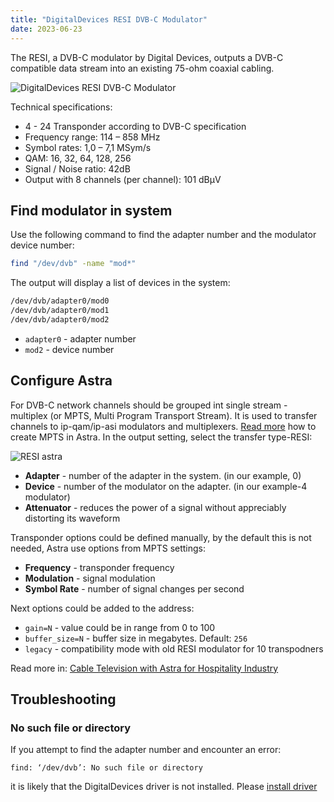 ```yaml
---
title: "DigitalDevices RESI DVB-C Modulator"
date: 2023-06-23
---
```


The RESI, a DVB-C modulator by Digital Devices, outputs a DVB-C compatible data stream into an existing 75-ohm coaxial cabling.

![DigitalDevices RESI DVB-C Modulator](https://cdn.cesbo.com/help/astra/delivery/broadcasting/resi-modulator/resi.png)

Technical specifications:

- 4 - 24 Transponder according to DVB-C specification
- Frequency range: 114 – 858 MHz
- Symbol rates: 1,0 – 7,1 MSym/s
- QAM: 16, 32, 64, 128, 256
- Signal / Noise ratio: 42dB
- Output with 8 channels (per channel): 101 dBµV

## Find modulator in system

Use the following command to find the adapter number and the modulator device number:

```sh
find "/dev/dvb" -name "mod*"
```

The output will display a list of devices in the system:

```sh
/dev/dvb/adapter0/mod0
/dev/dvb/adapter0/mod1
/dev/dvb/adapter0/mod2
```

- `adapter0` - adapter number
- `mod2` - device number

## Configure Astra

For DVB-C network channels should be grouped int single stream - multiplex (or MPTS, Multi Program Transport Stream). It is used to transfer channels to ip-qam/ip-asi modulators and multiplexers. [Read more](/astra/delivery/broadcasting/mpts-settings) how to create MPTS in Astra. In the output setting, select the transfer type-RESI:

![RESI astra](https://cdn.cesbo.com/help/astra/delivery/broadcasting/resi-modulator/resi-astra.png)

- **Adapter** - number of the adapter in the system. (in our example, 0)
- **Device** - number of the modulator on the adapter. (in our example-4 modulator)
- **Attenuator** - reduces the power of a signal without appreciably distorting its waveform

Transponder options could be defined manually, by the default this is not needed, Astra use options from MPTS settings:

- **Frequency** - transponder frequency
- **Modulation** - signal modulation
- **Symbol Rate** - number of signal changes per second

Next options could be added to the address:

- `gain=N` - value could be in range from 0 to 100
- `buffer_size=N` - buffer size in megabytes. Default: `256`
- `legacy` - compatibility mode with old RESI modulator for 10 transpodners

Read more in: [Cable Television with Astra for Hospitality Industry](/astra/getting-started/use-cases/cable-television-with-astra-for-hospitality-industry)

## Troubleshooting

### No such file or directory

If you attempt to find the adapter number and encounter an error:

```
find: ‘/dev/dvb’: No such file or directory
```

it is likely that the DigitalDevices driver is not installed. Please [install driver](/misc/tools-and-utilities/dvb/dd-driver)

